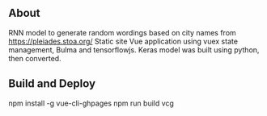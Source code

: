 ## About

RNN model to generate random wordings based on city names from https://pleiades.stoa.org/
Static site Vue application using vuex state management, Bulma and tensorflowjs. Keras model was built using python, then converted.

## Build and Deploy
npm install -g vue-cli-ghpages
npm run build
vcg